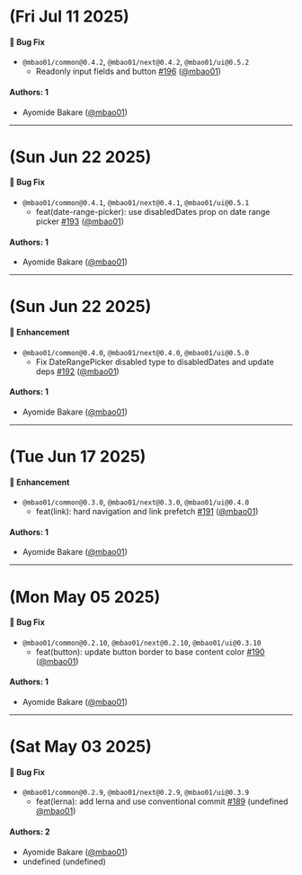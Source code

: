 # (Fri Jul 11 2025)

#### 🐛 Bug Fix

- `@mbao01/common@0.4.2`, `@mbao01/next@0.4.2`, `@mbao01/ui@0.5.2`
  - Readonly input fields and button [#196](https://github.com/mbao01/mbao01/pull/196) ([@mbao01](https://github.com/mbao01))

#### Authors: 1

- Ayomide Bakare ([@mbao01](https://github.com/mbao01))

---

# (Sun Jun 22 2025)

#### 🐛 Bug Fix

- `@mbao01/common@0.4.1`, `@mbao01/next@0.4.1`, `@mbao01/ui@0.5.1`
  - feat(date-range-picker): use disabledDates prop on date range picker [#193](https://github.com/mbao01/mbao01/pull/193) ([@mbao01](https://github.com/mbao01))

#### Authors: 1

- Ayomide Bakare ([@mbao01](https://github.com/mbao01))

---

# (Sun Jun 22 2025)

#### 🚀 Enhancement

- `@mbao01/common@0.4.0`, `@mbao01/next@0.4.0`, `@mbao01/ui@0.5.0`
  - Fix DateRangePicker disabled type to disabledDates and update deps [#192](https://github.com/mbao01/mbao01/pull/192) ([@mbao01](https://github.com/mbao01))

#### Authors: 1

- Ayomide Bakare ([@mbao01](https://github.com/mbao01))

---

# (Tue Jun 17 2025)

#### 🚀 Enhancement

- `@mbao01/common@0.3.0`, `@mbao01/next@0.3.0`, `@mbao01/ui@0.4.0`
  - feat(link): hard navigation and link prefetch [#191](https://github.com/mbao01/mbao01/pull/191) ([@mbao01](https://github.com/mbao01))

#### Authors: 1

- Ayomide Bakare ([@mbao01](https://github.com/mbao01))

---

# (Mon May 05 2025)

#### 🐛 Bug Fix

- `@mbao01/common@0.2.10`, `@mbao01/next@0.2.10`, `@mbao01/ui@0.3.10`
  - feat(button): update button border to base content color [#190](https://github.com/mbao01/mbao01/pull/190) ([@mbao01](https://github.com/mbao01))

#### Authors: 1

- Ayomide Bakare ([@mbao01](https://github.com/mbao01))

---

# (Sat May 03 2025)

#### 🐛 Bug Fix

- `@mbao01/common@0.2.9`, `@mbao01/next@0.2.9`, `@mbao01/ui@0.3.9`
  - feat(lerna): add lerna and use conventional commit [#189](https://github.com/mbao01/mbao01/pull/189) (undefined [@mbao01](https://github.com/mbao01))

#### Authors: 2

- Ayomide Bakare ([@mbao01](https://github.com/mbao01))
- undefined (undefined)
